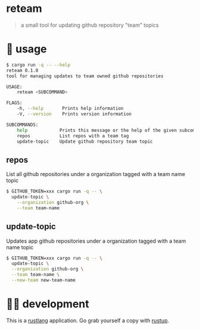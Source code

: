 # reteam

> a small tool for updating github repository "team" topics

# 🤸 usage

```sh
$ cargo run -q -- --help
reteam 0.1.0
tool for managing updates to team owned github repositories

USAGE:
    reteam <SUBCOMMAND>

FLAGS:
    -h, --help       Prints help information
    -V, --version    Prints version information

SUBCOMMANDS:
    help            Prints this message or the help of the given subcommand(s)
    repos           List repos with a team tag
    update-topic    Update github repository team topic
```

## repos

List all github repositories under a organization tagged with a team name topic

```sh
$ GITHUB_TOKEN=xxx cargo run -q -- \
  update-topic \
    --organization github-org \
    --team team-name
```

## update-topic

Updates app github repositories under a organization tagged with a team name topic


```sh
$ GITHUB_TOKEN=xxx cargo run -q -- \
  update-topic \
  --organization github-org \
  --team team-name \
  --new-team new-team-name
```

# 👩‍🏭 development

This is a [rustlang](https://www.rust-lang.org/en-US/) application.
Go grab yourself a copy with [rustup](https://rustup.rs/).